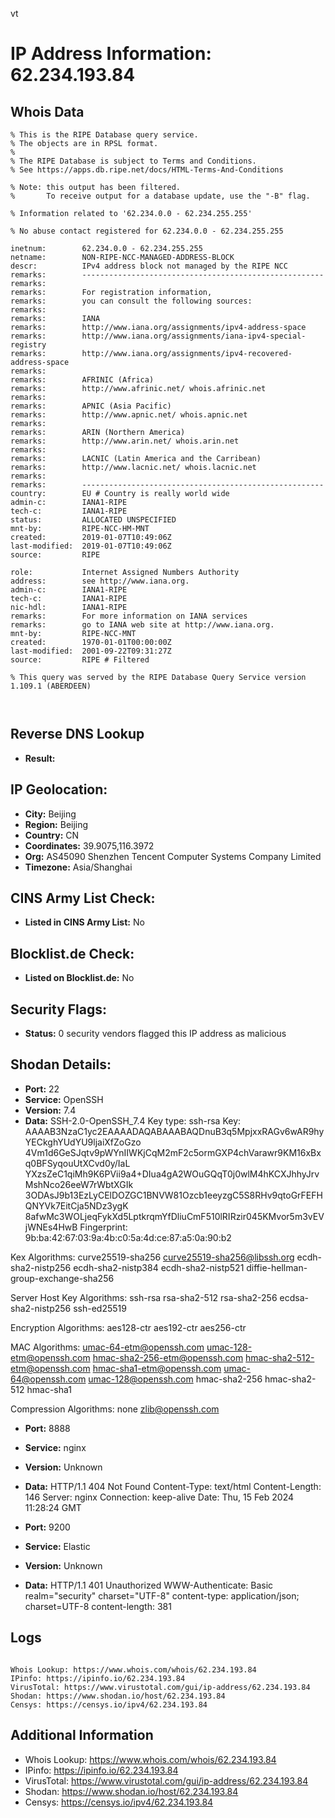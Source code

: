 vt
# IP Address Information: 62.234.193.84

## Whois Data
```
% This is the RIPE Database query service.
% The objects are in RPSL format.
%
% The RIPE Database is subject to Terms and Conditions.
% See https://apps.db.ripe.net/docs/HTML-Terms-And-Conditions

% Note: this output has been filtered.
%       To receive output for a database update, use the "-B" flag.

% Information related to '62.234.0.0 - 62.234.255.255'

% No abuse contact registered for 62.234.0.0 - 62.234.255.255

inetnum:        62.234.0.0 - 62.234.255.255
netname:        NON-RIPE-NCC-MANAGED-ADDRESS-BLOCK
descr:          IPv4 address block not managed by the RIPE NCC
remarks:        ------------------------------------------------------
remarks:
remarks:        For registration information,
remarks:        you can consult the following sources:
remarks:
remarks:        IANA
remarks:        http://www.iana.org/assignments/ipv4-address-space
remarks:        http://www.iana.org/assignments/iana-ipv4-special-registry
remarks:        http://www.iana.org/assignments/ipv4-recovered-address-space
remarks:
remarks:        AFRINIC (Africa)
remarks:        http://www.afrinic.net/ whois.afrinic.net
remarks:
remarks:        APNIC (Asia Pacific)
remarks:        http://www.apnic.net/ whois.apnic.net
remarks:
remarks:        ARIN (Northern America)
remarks:        http://www.arin.net/ whois.arin.net
remarks:
remarks:        LACNIC (Latin America and the Carribean)
remarks:        http://www.lacnic.net/ whois.lacnic.net
remarks:
remarks:        ------------------------------------------------------
country:        EU # Country is really world wide
admin-c:        IANA1-RIPE
tech-c:         IANA1-RIPE
status:         ALLOCATED UNSPECIFIED
mnt-by:         RIPE-NCC-HM-MNT
created:        2019-01-07T10:49:06Z
last-modified:  2019-01-07T10:49:06Z
source:         RIPE

role:           Internet Assigned Numbers Authority
address:        see http://www.iana.org.
admin-c:        IANA1-RIPE
tech-c:         IANA1-RIPE
nic-hdl:        IANA1-RIPE
remarks:        For more information on IANA services
remarks:        go to IANA web site at http://www.iana.org.
mnt-by:         RIPE-NCC-MNT
created:        1970-01-01T00:00:00Z
last-modified:  2001-09-22T09:31:27Z
source:         RIPE # Filtered

% This query was served by the RIPE Database Query Service version 1.109.1 (ABERDEEN)



```
## Reverse DNS Lookup
- **Result:** 

## IP Geolocation:
- **City:** Beijing
- **Region:** Beijing
- **Country:** CN
- **Coordinates:** 39.9075,116.3972
- **Org:** AS45090 Shenzhen Tencent Computer Systems Company Limited
- **Timezone:** Asia/Shanghai

## CINS Army List Check:
- **Listed in CINS Army List:** 
No

## Blocklist.de Check:
- **Listed on Blocklist.de:** 
No

## Security Flags:
- **Status:** 0 security vendors flagged this IP address as malicious

## Shodan Details:
- **Port:** 22
- **Service:** OpenSSH
- **Version:** 7.4
- **Data:** SSH-2.0-OpenSSH_7.4
Key type: ssh-rsa
Key: AAAAB3NzaC1yc2EAAAADAQABAAABAQDnuB3q5MpjxxRAGv6wAR9hyYECkghYUdYU9ljaiXfZoGzo
4Vm1d6GeSJqtv9pWYnIIWKjCqM2mF2c5ormGXP4chVarawr9KM16xBxq0BFSyqouUtXCvd0y/IaL
YXzsZeC1qiMh9K6PVii9a4+DIua4gA2WOuGQqT0j0wlM4hKCXJhhyJrvMshNco26eeW7rWbtXGIk
3ODAsJ9b13EzLyCElDOZGC1BNVW81Ozcb1eeyzgC5S8RHv9qtoGrFEFHQNYVk7EitCja5NDz3ygK
8afwMc3WOLjeqFykXd5LptkrqmYfDliuCmF510lRIRzir045KMvor5m3vEVjWNEs4HwB
Fingerprint: 9b:ba:42:67:03:9a:4b:c0:5a:4d:ce:87:a5:0a:90:b2

Kex Algorithms:
	curve25519-sha256
	curve25519-sha256@libssh.org
	ecdh-sha2-nistp256
	ecdh-sha2-nistp384
	ecdh-sha2-nistp521
	diffie-hellman-group-exchange-sha256

Server Host Key Algorithms:
	ssh-rsa
	rsa-sha2-512
	rsa-sha2-256
	ecdsa-sha2-nistp256
	ssh-ed25519

Encryption Algorithms:
	aes128-ctr
	aes192-ctr
	aes256-ctr

MAC Algorithms:
	umac-64-etm@openssh.com
	umac-128-etm@openssh.com
	hmac-sha2-256-etm@openssh.com
	hmac-sha2-512-etm@openssh.com
	hmac-sha1-etm@openssh.com
	umac-64@openssh.com
	umac-128@openssh.com
	hmac-sha2-256
	hmac-sha2-512
	hmac-sha1

Compression Algorithms:
	none
	zlib@openssh.com


- **Port:** 8888
- **Service:** nginx
- **Version:** Unknown
- **Data:** HTTP/1.1 404 Not Found
Content-Type: text/html
Content-Length: 146
Server: nginx
Connection: keep-alive
Date: Thu, 15 Feb 2024 11:28:24 GMT



- **Port:** 9200
- **Service:** Elastic
- **Version:** Unknown
- **Data:** HTTP/1.1 401 Unauthorized
WWW-Authenticate: Basic realm="security" charset="UTF-8"
content-type: application/json; charset=UTF-8
content-length: 381



## Logs
```

Whois Lookup: https://www.whois.com/whois/62.234.193.84
IPinfo: https://ipinfo.io/62.234.193.84
VirusTotal: https://www.virustotal.com/gui/ip-address/62.234.193.84
Shodan: https://www.shodan.io/host/62.234.193.84
Censys: https://censys.io/ipv4/62.234.193.84

```
## Additional Information
- Whois Lookup: https://www.whois.com/whois/62.234.193.84
- IPinfo: https://ipinfo.io/62.234.193.84
- VirusTotal: https://www.virustotal.com/gui/ip-address/62.234.193.84
- Shodan: https://www.shodan.io/host/62.234.193.84
- Censys: https://censys.io/ipv4/62.234.193.84

